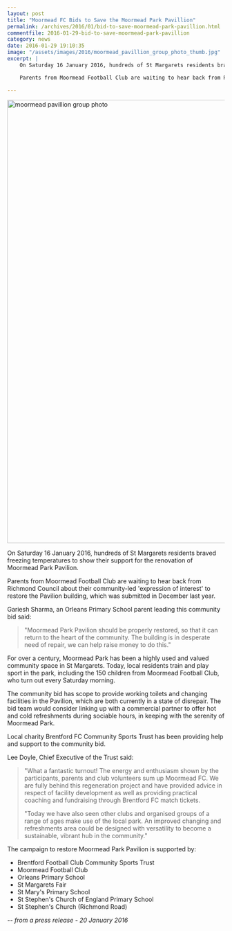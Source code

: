 ```yaml
---
layout: post
title: "Moormead FC Bids to Save the Moormead Park Pavillion"
permalink: /archives/2016/01/bid-to-save-moormead-park-pavillion.html
commentfile: 2016-01-29-bid-to-save-moormead-park-pavillion
category: news
date: 2016-01-29 19:10:35
image: "/assets/images/2016/moormead_pavillion_group_photo_thumb.jpg"
excerpt: |
    On Saturday 16 January 2016, hundreds of St Margarets residents braved freezing temperatures to show their support for the renovation of Moormead Park Pavilion.

    Parents from Moormead Football Club are waiting to hear back from Richmond Council about their community-led 'expression of interest' to restore the Pavilion building, which was submitted in December last year.

---
```


<a href="/assets/images/2016/moormead_pavillion_group_photo.jpg" title="See larger version of - moormead pavillion group photo"><img src="/assets/images/2016/moormead_pavillion_group_photo.jpg" width="1024" alt="moormead pavillion group photo" class="u-full-width" /></a>

On Saturday 16 January 2016, hundreds of St Margarets residents braved freezing temperatures to show their support for the renovation of Moormead Park Pavilion.

Parents from Moormead Football Club are waiting to hear back from Richmond Council about their community-led 'expression of interest' to restore the Pavilion building, which was submitted in December last year.

Gariesh Sharma, an Orleans Primary School parent leading this community bid said:

> "Moormead Park Pavilion should be properly restored, so that it can return to the heart of the community. The building is in desperate need of repair, we can help raise money to do this."

For over a century, Moormead Park has been a highly used and valued community space in St Margarets. Today, local residents train and play sport in the park, including the 150 children from Moormead Football Club, who turn out every Saturday morning.

The community bid has scope to provide working toilets and changing facilities in the Pavilion, which are both currently in a state of disrepair. The bid team would consider linking up with a commercial partner to offer hot and cold refreshments during sociable hours, in keeping with the serenity of Moormead Park.

Local charity Brentford FC Community Sports Trust has been providing help and support to the community bid.

Lee Doyle, Chief Executive of the Trust said:

> "What a fantastic turnout! The energy and enthusiasm shown by the participants, parents and club volunteers sum up Moormead FC. We are fully behind this regeneration project and have provided advice in respect of facility development as well as providing practical coaching and fundraising through Brentford FC match tickets.
> 
> "Today we have also seen other clubs and organised groups of a range of ages make use of the local park. An improved changing and refreshments area could be designed with versatility to become a sustainable, vibrant hub in the community."

The campaign to restore Moormead Park Pavilion is supported by:

-   Brentford Football Club Community Sports Trust
-   Moormead Football Club
-   Orleans Primary School
-   St Margarets Fair
-   St Mary's Primary School
-   St Stephen's Church of England Primary School
-   St Stephen's Church (Richmond Road)

<cite>-- from a press release - 20 January 2016 </cite>
